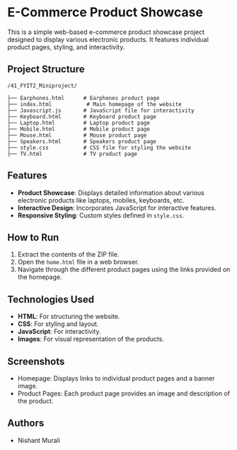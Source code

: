 
# E-Commerce Product Showcase

This is a simple web-based e-commerce product showcase project designed to display various electronic products. 
It features individual product pages, styling, and interactivity.

## Project Structure

```
/41_FYIT2_Miniproject/

├── Earphones.html      # Earphones product page
├── index.html           # Main homepage of the website
├── Javascript.js       # JavaScript file for interactivity
├── Keyboard.html       # Keyboard product page
├── Laptop.html         # Laptop product page
├── Mobile.html         # Mobile product page
├── Mouse.html          # Mouse product page
├── Speakers.html       # Speakers product page
├── style.css           # CSS file for styling the website
├── TV.html             # TV product page
```

## Features

- **Product Showcase**: Displays detailed information about various electronic products like laptops, mobiles, keyboards, etc.
- **Interactive Design**: Incorporates JavaScript for interactive features.
- **Responsive Styling**: Custom styles defined in `style.css`.

## How to Run

1. Extract the contents of the ZIP file.
2. Open the `home.html` file in a web browser.
3. Navigate through the different product pages using the links provided on the homepage.

## Technologies Used

- **HTML**: For structuring the website.
- **CSS**: For styling and layout.
- **JavaScript**: For interactivity.
- **Images**: For visual representation of the products.

## Screenshots

- Homepage: Displays links to individual product pages and a banner image.
- Product Pages: Each product page provides an image and description of the product.

## Authors

- Nishant Murali
